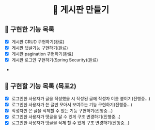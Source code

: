 <p align="middle" >  
</p>
<h1 align="middle">🎯 게시판 만들기</h1>

## 📝 구현한 기능 목록

- [X] 게시판 CRUD 구현하기(완료)
- [X] 게시판 댓글기능 구현하기(완료)
- [X] 게시판 pagination 구현하기(완료)
- [X] 게시판 로그인 구현하기(Spring Security)(완료)
- 
## 📝 구현할 기능 목록 (목표2)
- [X] 로그인한 사용자가 글을 작성했을 시 작성된 글에 작성자 이름 붙이기(진행중...)
- [X] 로그인한 사용자가 쓴 글만 모아서 보여주는 기능 구현하기(진행중...)
- [X] 작성자만 쓴 글을 삭제할 수 있는 기능 구현하기(진행중...)
- [X] 로그인한 사용자가 댓글을 달 수 있게 구조 변경하기(진행중...)
- [X] 로그인한 사용자가 댓글을 삭제 할 수 있게 구조 변경하기(진행중...)
